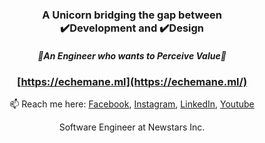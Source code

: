 <h3 align="center">
  A Unicorn bridging the gap between <br/> ✔️Development and ✔️Design
</h3>

<h5 align="center">
🌟An Engineer who wants to Perceive Value🌟
<br/>
</h5>

<div align="center">

### [https://echemane.ml](https://echemane.ml/)

📫 Reach me here: [Facebook](https://www.facebook.com/e.echemane/), [Instagram](https://www.instagram.com/ericechemane/), [LinkedIn](https://www.linkedin.com/in/eric-echemane-2a3543229/), [Youtube](https://www.youtube.com/@ericechemane3335)

</div>

<div align="center">
  Software Engineer at Newstars Inc.
</div>
